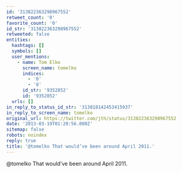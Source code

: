 ```yaml
---
id: '313822363298967552'
retweet_count: '0'
favorite_count: '0'
id_str: '313822363298967552'
retweeted: false
entities:
  hashtags: []
  symbols: []
  user_mentions:
    - name: Tom Elko
      screen_name: tomelko
      indices:
        - '0'
        - '8'
      id_str: '9352852'
      id: '9352852'
  urls: []
in_reply_to_status_id_str: '313818142453415937'
in_reply_to_screen_name: tomelko
original_url: https://twitter.com/jth/status/313822363298967552
date: '2013-03-19T01:20:56.000Z'
sitemap: false
robots: noindex
reply: true
title: '@tomelko That would’ve been around April 2011.'
---
```


@tomelko That would’ve been around April 2011.
